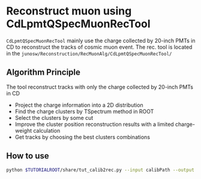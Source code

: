 # Reconstruct muon using CdLpmtQSpecMuonRecTool
`CdLpmtQSpecMuonRecTool` mainly use the charge collected by 20-inch PMTs in CD to reconstruct the tracks of cosmic muon event. The rec. tool is located in the `junosw/Reconstruction/RecMuonAlg/CdLpmtQSpecMuonRecTool/`

## Algorithm Principle
The tool reconstruct tracks with only the charge collected by 20-inch PMTs in CD
- Project the charge information into a 2D distribution
- Find the charge clusters by TSpectrum method in ROOT
- Select the clusters by some cut
- Improve the cluster position reconstruction results with a limited charge-weight calculation
- Get tracks by choosing the best clusters combinations

## How to use
```bash
python $TUTORIALROOT/share/tut_calib2rec.py --input calibPath --output recPath --method lpmtQ-track
```

